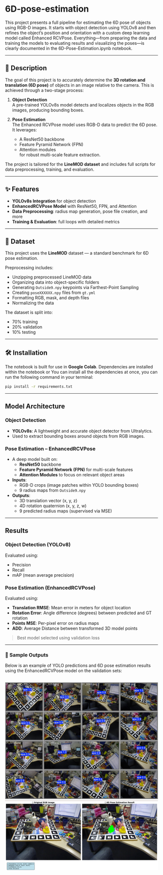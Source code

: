 # 6D-pose-estimation


This project presents a full pipeline for estimating the 6D pose of objects using RGB-D images. It starts with object detection using YOLOv8 and then refines the object’s position and orientation with a custom deep learning model called Enhanced RCVPose. Everything—from preparing the data and training the models to evaluating results and visualizing the poses—is clearly documented in the 6D-Pose-Estimation.ipynb notebook.

---

## 📌 Description

The goal of this project is to accurately determine the **3D rotation and translation (6D pose)** of objects in an image relative to the camera. This is achieved through a two-stage process:

1. **Object Detection**  
   A pre-trained YOLOv8s model detects and localizes objects in the RGB images, producing bounding boxes.

2. **Pose Estimation**  
   The Enhanced RCVPose model uses RGB-D data to predict the 6D pose. It leverages:
   - A ResNet50 backbone
   - Feature Pyramid Network (FPN)
   - Attention modules  
   for robust multi-scale feature extraction.

The project is tailored for the **LineMOD dataset** and includes full scripts for data preprocessing, training, and evaluation.

---


## ✨ Features

-  **YOLOv8s Integration** for object detection
-  **EnhancedRCVPose Model** with ResNet50, FPN, and Attention
-  **Data Preprocessing**: radius map generation, pose file creation, and more
-  **Training & Evaluation**: full loops with detailed metrics

---

## 📁 Dataset

This project uses the **LineMOD** dataset — a standard benchmark for 6D pose estimation.

Preprocessing includes:
-  Unzipping preprocessed LineMOD data
-  Organizing data into object-specific folders
-  Generating `Outside9.npy` keypoints via Farthest-Point Sampling
-  Creating `poseXXXXXX.npy` files from `gt.yml`
-  Formatting RGB, mask, and depth files
-  Normalizing the data

The dataset is split into:
- 70% training
- 20% validation
- 10% testing

---

## 🛠️ Installation

The notebook is built for use in **Google Colab**. Dependencies are installed within the notebook or You can install all the dependencies at once, you can run the following command in your terminal:

```bash
pip install -r requirements.txt
```
---
## Model Architecture

###  Object Detection
- **YOLOv8s**: A lightweight and accurate object detector from Ultralytics.
- Used to extract bounding boxes around objects from RGB images.

###  Pose Estimation – EnhancedRCVPose
- A deep model built on:
  -  **ResNet50** backbone
  -  **Feature Pyramid Network (FPN)** for multi-scale features
  -  **Attention Modules** to focus on relevant object areas
- **Inputs**:
  - RGB-D crops (image patches within YOLO bounding boxes)
  - 9 radius maps from `Outside9.npy`
- **Outputs**:
  - 3D translation vector (x, y, z)
  - 4D rotation quaternion (x, y, z, w)
  - 9 predicted radius maps (supervised via MSE)
---

##  Results

###  Object Detection (YOLOv8)
Evaluated using:
-  Precision
-  Recall
-  mAP (mean average precision)

###  Pose Estimation (EnhancedRCVPose)
Evaluated using:
-  **Translation RMSE**: Mean error in meters for object location
-  **Rotation Error**: Angle difference (degrees) between predicted and GT rotation
-  **Points MSE**: Per-pixel error on radius maps
-  **ADD**: Average Distance between transformed 3D model points

>  Best model selected using validation loss  

---

### 📸 Sample Outputs

Below is an example of YOLO predictions and 6D pose estimation results using the EnhancedRCVPose model on the validation sets:

![Yolo Prediction](/sample_output/val_batch2_pred.jpg)
![Pose Estimation Prediction](/sample_output/pose_estimate_pred.png)
---

